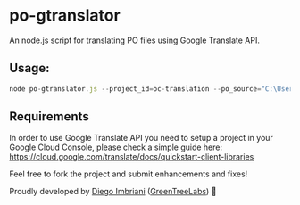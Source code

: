 # po-gtranslator
An node.js script for translating PO files using Google Translate API.


## Usage:

```javascript
node po-gtranslator.js --project_id=oc-translation --po_source="C:\Users\jeanp\repos\statcan\StatCan.OrchardCore\translations\input" --po_dest="C:\Users\jeanp\repos\statcan\StatCan.OrchardCore\translations\fr" --lang=fr

```


## Requirements

In order to use Google Translate API you need to setup a project in your Google Cloud Console, please check a simple guide here: https://cloud.google.com/translate/docs/quickstart-client-libraries

Feel free to fork the project and submit enhancements and fixes!

Proudly developed by [Diego Imbriani]([https:/](https://diegoimbriani.me/)) ([GreenTreeLabs](https://www.greentreelabs.net)) 💪
